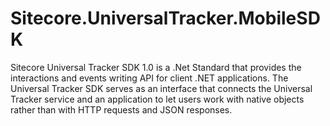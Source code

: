 # Sitecore.UniversalTracker.MobileSDK
Sitecore Universal Tracker SDK 1.0 is a .Net Standard that provides the interactions and events writing API for client .NET applications. The Universal Tracker SDK serves as an interface that connects the Universal Tracker service and an application to let users work with native objects rather than with HTTP requests and JSON responses.
